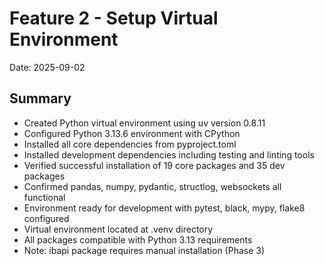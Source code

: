# Feature 2 - Setup Virtual Environment
Date: 2025-09-02

## Summary
- Created Python virtual environment using uv version 0.8.11
- Configured Python 3.13.6 environment with CPython
- Installed all core dependencies from pyproject.toml
- Installed development dependencies including testing and linting tools
- Verified successful installation of 19 core packages and 35 dev packages
- Confirmed pandas, numpy, pydantic, structlog, websockets all functional
- Environment ready for development with pytest, black, mypy, flake8 configured
- Virtual environment located at .venv directory
- All packages compatible with Python 3.13 requirements
- Note: ibapi package requires manual installation (Phase 3)
